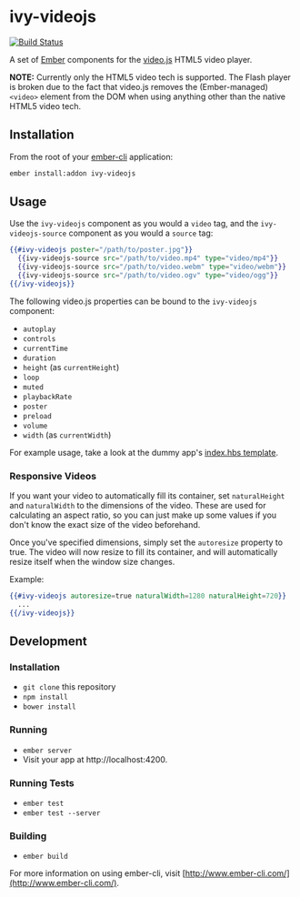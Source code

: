 # ivy-videojs

[![Build Status](https://travis-ci.org/IvyApp/ivy-videojs.svg?branch=master)](https://travis-ci.org/IvyApp/ivy-videojs)

A set of [Ember](http://emberjs.com/) components for the [video.js](http://www.videojs.com/) HTML5 video player.

**NOTE:** Currently only the HTML5 video tech is supported. The Flash player is broken due to the fact that video.js removes the (Ember-managed) `<video>` element from the DOM when using anything other than the native HTML5 video tech.

## Installation

From the root of your [ember-cli](http://www.ember-cli.com/) application:

```sh
ember install:addon ivy-videojs
```

## Usage

Use the `ivy-videojs` component as you would a `video` tag, and the `ivy-videojs-source` component as you would a `source` tag:

```handlebars
{{#ivy-videojs poster="/path/to/poster.jpg"}}
  {{ivy-videojs-source src="/path/to/video.mp4" type="video/mp4"}}
  {{ivy-videojs-source src="/path/to/video.webm" type="video/webm"}}
  {{ivy-videojs-source src="/path/to/video.ogv" type="video/ogg"}}
{{/ivy-videojs}}
```

The following video.js properties can be bound to the `ivy-videojs` component:

* `autoplay`
* `controls`
* `currentTime`
* `duration`
* `height` (as `currentHeight`)
* `loop`
* `muted`
* `playbackRate`
* `poster`
* `preload`
* `volume`
* `width` (as `currentWidth`)

For example usage, take a look at the dummy app's [index.hbs template](tests/dummy/app/templates/index.hbs).

### Responsive Videos

If you want your video to automatically fill its container, set `naturalHeight` and `naturalWidth` to the dimensions of the video. These are used for calculating an aspect ratio, so you can just make up some values if you don't know the exact size of the video beforehand.

Once you've specified dimensions, simply set the `autoresize` property to true. The video will now resize to fill its container, and will automatically resize itself when the window size changes.

Example:

```handlebars
{{#ivy-videojs autoresize=true naturalWidth=1280 naturalHeight=720}}
  ...
{{/ivy-videojs}}
```

## Development

### Installation

* `git clone` this repository
* `npm install`
* `bower install`

### Running

* `ember server`
* Visit your app at http://localhost:4200.

### Running Tests

* `ember test`
* `ember test --server`

### Building

* `ember build`

For more information on using ember-cli, visit [http://www.ember-cli.com/](http://www.ember-cli.com/).
